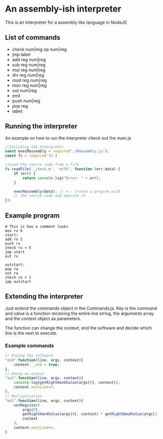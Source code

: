 # An assembly-ish interpreter
This is an Interpreter for a assembly like language in NodeJS
## List of commands
* check num|reg op num|reg
* jmp label
* add reg num|reg
* sub reg num|reg
* mul reg num|reg
* div reg num|reg
* mod reg num|reg
* mov reg num|reg
* out num|reg
* end
* push num|reg
* pop reg
* label:

## Running the interpreter
An example on how to run the interpreter check out the main.js
```js
//Including the Interpreter
const execMassembly = require("./Massembly.js");
const fs = require('fs')

//Load the source code from a file
fs.readFile('./test.m', 'utf8', function (err,data) {
    if (err) {
        return console.log("Error: " + err);
    }

    execMassembly(data); // <-- Create a program with 
    // the source code and execute it
});
```

## Example program
```
# This is how a comment looks
mov rx 0
start:
add rx 1
push rx
check rx < 5
jmp start
out rx

outstart:
pop ra
out ra
check ra > 1
jmp outstart
```

## Extending the interpreter
Just extend the commands object in the Commands.js. Key is the command and value is a function recieving the entire line string, the arguments array and the context object as parameters.

The function can change the context, end the software and decide which line is the next to execute.

### Example commands
```js
// Ending the software
"end":function(line, args, context){
    context.__end = true;
},
// Doing an output
"out":function(line, args, context){
    console.log(getRightHandValue(args[0], context));
    context.nextLine++;
},
// Multiplication
"mul":function(line, args, context){
    setRegister(
        args[0], 
        getRightHandValue(args[0], context) * getRightHandValue(args[1], context), 
        context
    );
    context.nextLine++;  
}
```